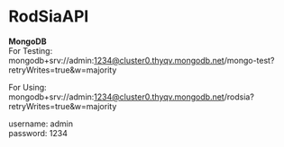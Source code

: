 # RodSiaAPI

<b>MongoDB</b>  
For Testing: mongodb+srv://admin:1234@cluster0.thyqv.mongodb.net/mongo-test?retryWrites=true&w=majority  

For Using: mongodb+srv://admin:1234@cluster0.thyqv.mongodb.net/rodsia?retryWrites=true&w=majority  

username: admin  
password: 1234  
